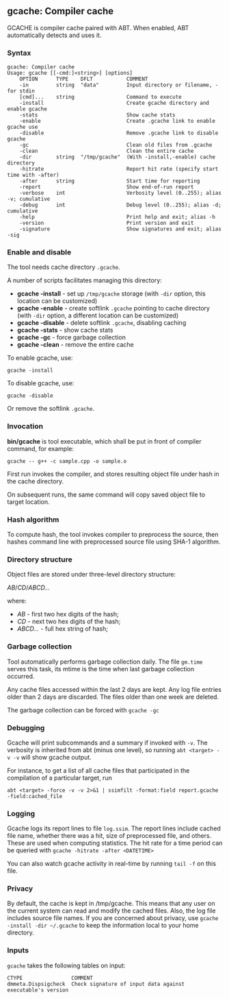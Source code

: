 ## gcache: Compiler cache

GCACHE is compiler cache paired with ABT.  When enabled, ABT automatically
detects and uses it.

### Syntax

```
gcache: Compiler cache
Usage: gcache [[-cmd:]<string>] [options]
    OPTION      TYPE    DFLT           COMMENT
    -in         string  "data"         Input directory or filename, - for stdin
    [cmd]...    string                 Command to execute
    -install                           Create gcache directory and enable gcache
    -stats                             Show cache stats
    -enable                            Create .gcache link to enable gcache use
    -disable                           Remove .gcache link to disable gcache
    -gc                                Clean old files from .gcache
    -clean                             Clean the entire cache
    -dir        string  "/tmp/gcache"  (With -install,-enable) cache directory
    -hitrate                           Report hit rate (specify start time with -after)
    -after      string                 Start time for reporting
    -report                            Show end-of-run report
    -verbose    int                    Verbosity level (0..255); alias -v; cumulative
    -debug      int                    Debug level (0..255); alias -d; cumulative
    -help                              Print help and exit; alias -h
    -version                           Print version and exit
    -signature                         Show signatures and exit; alias -sig

```

### Enable and disable

The tool needs cache directory `.gcache`.

A number of scripts facilitates managing this directory:

- **gcache -install** - set up `/tmp/gcache` storage (with `-dir` option, this location can be customized)
- **gcache -enable** - create softlink `.gcache` pointing to cache directory (with `-dir` option, a different location can be customized)
- **gcache -disable** - delete softlink `.gcache`, disabling caching
- **gcache -stats** - show cache stats
- **gcache -gc** - force garbage collection
- **gcache -clean** - remove the entire cache

To enable gcache, use:

```
gcache -install
```

To disable gcache, use:

```
gcache -disable
```

Or remove the softlink `.gcache`.

### Invocation

**bin/gcache** is tool executable, which shall be put in front of compiler
command, for example:

```
gcache -- g++ -c sample.cpp -o sample.o
```

First run invokes the compiler, and stores resulting object file under
hash in the cache directory.

On subsequent runs, the same command will copy saved object file to target location.

### Hash algorithm

To compute hash, the tool invokes compiler to preprocess the source, then
hashes command line with preprocessed source file using SHA-1 algorithm.

### Directory structure

Object files are stored under three-level directory structure:

*AB*/*CD*/*ABCD...*

where:
- *AB* - first two hex digits of the hash;
- *CD* - next two hex digits of the hash;
- *ABCD...* - full hex string of hash;

### Garbage collection

Tool automatically performs garbage collection daily.  The file
`gm.time` serves this task, its mtime is the time when last garbage
collection occurred.

Any cache files accessed within the last 2 days are kept.
Any log file entries older than 2 days are discarded.
The files older than one week are deleted.

The garbage collection can be forced with `gcache -gc`

### Debugging

Gcache will print subcommands and a summary if invoked with `-v`. The verbosity is inherited from abt (minus one level),
so running `abt <target> -v -v` will show gcache output.

For instance, to get a list of all cache files that participated in the compilation of a particular target, run

```
abt <target> -force -v -v 2>&1 | ssimfilt -format:field report.gcache -field:cached_file
```

### Logging

Gcache logs its report lines to file `log.ssim`. The report lines include cached file name, whether there was a
hit, size of preprocessed file, and others. These are used when computing statistics.
The hit rate for a time period can be queried with `gcache -hitrate -after <DATETIME>`

You can also watch gcache activity in real-time by running `tail -f` on this file.

### Privacy

By default, the cache is kept in /tmp/gcache. This means that any user on the current system
can read and modify the cached files. Also, the log file includes source file names.
If you are concerned about privacy, use `gcache -install -dir ~/.gcache` to keep the information local to your home directory.

### Inputs

`gcache` takes the following tables on input:
```
CTYPE                COMMENT
dmmeta.Dispsigcheck  Check signature of input data against executable's version
```

